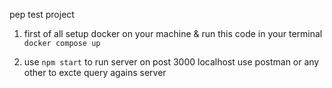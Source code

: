 pep test project


1. first of all setup docker on your machine &
    run this code in your terminal
    ```docker compose up```

2. use ```npm start``` to run server on post 3000 localhost use postman or any other to excte query agains server